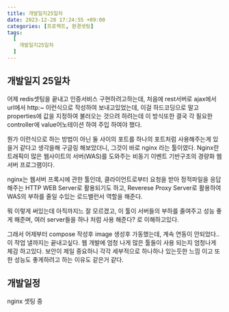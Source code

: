 ```yaml
---
title: 개발일지25일차
date: 2023-12-28 17:24:55 +09:00
categories: [프로젝트, 환경셋팅]
tags:
  [
    개발일지25일차
  ]
---
```


## 개발일지 25일차
<p>어제 redis셋팅을 끝내고 인증서비스 구현하려고하는데, 처음에 rest서버로 ajax에서 url에서 http:~  이런식으로 작성하여 보내고있었는데,
이걸 하드코딩으로 말고 properties에 값을 지정하여 불러오는 것으려 하려는데 이 방식또한 결국 각 필요한 controller에 value어노테이션 하여 주입 하여야 했다.</p>
<p>뭔가 이런식으로 하는 방법이 아닌 둘 사이의 포트를 하나의 포트처럼 사용해주는게 있을거 같다고 생각을해 구글링 해보았더니, 그것이 바로
nginx 라는 툴이였다. Nginx란 트래픽이 많은 웹사이트의 서버(WAS)를 도와주는 비동기 이벤트 기반구조의 경량화 웹 서버 프로그램이다.</p>
<p>nginx는 웹서버 프록시에 관한 툴인데, 클라이언트로부터 요청을 받아 정적파일을 응답해주는 HTTP WEB Server로 활용되기도 하고, 
Reverese Proxy Server로 활용하여 WAS의 부하를 줄일 수있는 로드밸런서 역할을 해준다.</p>
<p> 뭐 이렇게 써있는데 아직까지느 잘 모르겠고, 이 툴이 서버들의 부하를 줄여주고 성능 좋게 해준며, 여러 server들을 하나 처럼 사용 해준다? 로 이해하고있다.</p>

<p>그래서 어제부터 compose 작성후 image 생성후 가동했는데, 계속 연동이 안되었다.. 이 작업 낼까지는 끝내고싶다. 웹 개발에 엄청 나게 많은 툴들이 사용 되는지 엄청나게 체감 하고있다. 보안이 제일
중요하니 각각 세부적으로 하나하나 있는듯한 느낌 이고 또한 성능도 좋게하려고 하는 이유도 같은거 같다.</p>

## 개발일정
<p>nginx 셋팅 중</p>





